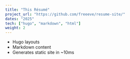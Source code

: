 ```yaml
---
title: "This Résumé"
project_url: "https://github.com/freeeve/resume-site/"
dates: "2025"
tech: ["hugo", "markdown", "html"]
weight: 2
---
```

* Hugo layouts
* Markdown content
* Generates static site in ~10ms